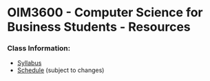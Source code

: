 # OIM3600 - Computer Science for Business Students - Resources
### Class Information:

- [Syllabus](syllabus_2023fall.md)
- [Schedule](schedule_2023fall.md) (subject to changes)